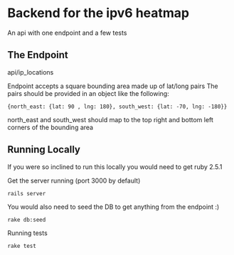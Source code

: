 # Backend for the ipv6 heatmap
An api with one endpoint and a few tests

## The Endpoint
api/ip_locations

Endpoint accepts a square bounding area made up of lat/long pairs
The pairs should be provided in an object like the following:
```clickhouse
{north_east: {lat: 90 , lng: 180}, south_west: {lat: -70, lng: -180}}
```
north_east and south_west should map to the top right and bottom left corners
of the bounding area


## Running Locally
If you were so inclined to run this locally you would need to get ruby 2.5.1

Get the server running (port 3000 by default)
```clickhouse
rails server
``` 

You would also need to seed the DB to get anything from the endpoint :)
```clickhouse
rake db:seed
``` 

Running tests
```clickhouse
rake test
```



